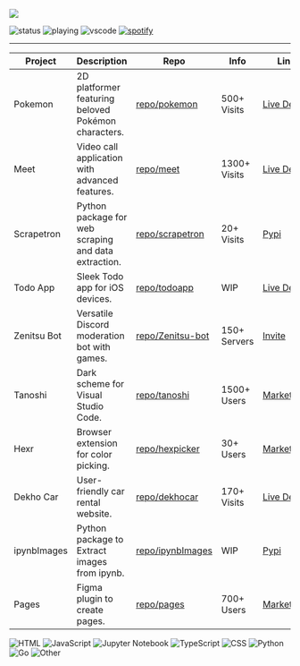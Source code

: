 ![](https://github.com/rohzzn/rohzzn/blob/main/Gif.gif)

![status](https://api.statusbadges.me/badge/status/407922731645009932?style=flat-square) ![playing](https://api.statusbadges.me/badge/playing/407922731645009932?style=flat-square) ![vscode](https://api.statusbadges.me/badge/vscode/407922731645009932?style=flat-square) [![spotify](https://api.statusbadges.me/badge/spotify/407922731645009932?style=flat-square)](https://api.statusbadges.me/openspotify/407922731645009932?style=flat-square) 

---

| Project        | Description                                            | Repo                                  | Info                                          | Links                                                        |
| -------------- | ------------------------------------------------------ | ------------------------------------- | ------------------------------------------------------------- | ------------------------------------------------------------ |
| Pokemon        | 2D platformer featuring beloved Pokémon characters.    | [repo/pokemon](https://github.com/rohzzn/pokemon) | 500+ Visits                                         | [Live Demo](https://rohzzn.github.io/pokemon/)               |
| Meet           | Video call application with advanced features.         | [repo/meet](https://github.com/rohzzn/meet)       | 1300+ Visits                                               | [Live Demo](https://ckvyqugj7184663idk0i811d0su-8rbb2fvau-calatop.vercel.app/authenticate) |
| Scrapetron     | Python package for web scraping and data extraction.   | [repo/scrapetron](https://github.com/rohzzn/scrapetron) | 20+ Visits      | [Pypi](https://pypi.org/project/scrapetron/) |
| Todo App   | Sleek Todo app for iOS devices.                        | [repo/todoapp](https://github.com/rohzzn/todoapp)   | WIP                        | [Live Demo](https://github.com/rohzzn/todoapp)               |
| Zenitsu Bot    | Versatile Discord moderation bot with games.           | [repo/Zenitsu-bot](https://github.com/rohzzn/Zenitsu-bot) | 150+ Servers                                            | [Invite](https://discord.com/oauth2/authorize?client_id=766218598913146901&permissions=8&scope=bot) |
| Tanoshi        | Dark scheme for Visual Studio Code.                    | [repo/tanoshi](https://github.com/rohzzn/tanoshi)   | 1500+ Users                                              | [Marketplace](https://marketplace.visualstudio.com/items?itemName=RohanSanjeev.tanoshi) |
| Hexr           | Browser extension for color picking.                   | [repo/hexpicker](https://github.com/rohzzn/hexpicker) | 30+ Users                                               | [Marketplace](https://chrome.google.com/webstore/detail/hex-picker/jmnkgndafoldkblpnmmollbgkdfemmfc/related?hl=en-GB&authuser=3) |
| Dekho Car      | User-friendly car rental website.                      | [repo/dekhocar](https://github.com/rohzzn/dekhocar) | 170+ Visits                                        | [Live Demo](https://dekhocar.vercel.app/)                    |
| ipynbImages | Python package to Extract images from ipynb. | [repo/ipynbImages](https://github.com/rohzzn/ipynb-image-extract) | WIP     | [Pypi](https://pypi.org/project/ipynb-image-extract/) |
| Pages          | Figma plugin to create pages.                          | [repo/pages](https://github.com/rohzzn/pages)     | 700+ Users                                            | [Marketplace](https://www.figma.com/community/plugin/1106104074775818911/pages) |

![HTML](https://img.shields.io/static/v1?style=flat-square&label=%E2%A0%80&color=555&labelColor=%23e34c26&message=HTML%EF%B8%B141.5%25)
![JavaScript](https://img.shields.io/static/v1?style=flat-square&label=%E2%A0%80&color=555&labelColor=%23f1e05a&message=JavaScript%EF%B8%B122.9%25)
![Jupyter Notebook](https://img.shields.io/static/v1?style=flat-square&label=%E2%A0%80&color=555&labelColor=%23DA5B0B&message=Jupyter%20Notebook%EF%B8%B118.7%25)
![TypeScript](https://img.shields.io/static/v1?style=flat-square&label=%E2%A0%80&color=555&labelColor=%233178c6&message=TypeScript%EF%B8%B19.6%25)
![CSS](https://img.shields.io/static/v1?style=flat-square&label=%E2%A0%80&color=555&labelColor=%23563d7c&message=CSS%EF%B8%B14%25)
![Python](https://img.shields.io/static/v1?style=flat-square&label=%E2%A0%80&color=555&labelColor=%233572A5&message=Python%EF%B8%B11.1%25)
![Go](https://img.shields.io/static/v1?style=flat-square&label=%E2%A0%80&color=555&labelColor=%2300ADD8&message=Go%EF%B8%B11.1%25)
![Other](https://img.shields.io/static/v1?style=flat-square&label=%E2%A0%80&color=555&labelColor=%23ededed&message=Other%EF%B8%B10.6%25)
 
